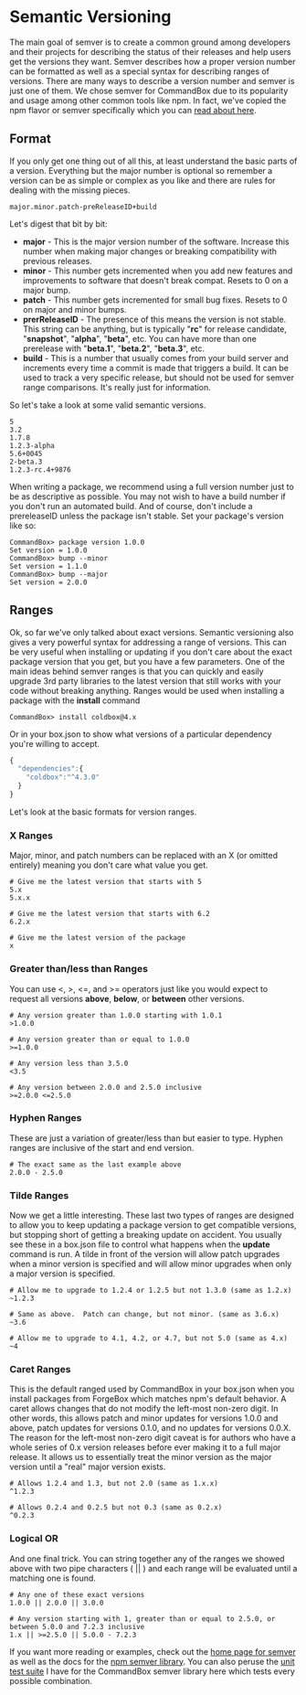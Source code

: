 # Semantic Versioning

The main goal of semver is to create a common ground among developers and their projects for describing the status of their releases and help users get the versions they want. Semver describes how a proper version number can be formatted as well as a special syntax for describing ranges of versions. There are many ways to describe a version number and semver is just one of them. We chose semver for CommandBox due to its popularity and usage among other common tools like npm. In fact, we've copied the npm flavor or semver specifically which you can [read about here](https://github.com/npm/node-semver/blob/master/README.md).

## Format

If you only get one thing out of all this, at least understand the basic parts of a version. Everything but the major number is optional so remember a version can be as simple or complex as you like and there are rules for dealing with the missing pieces.

```
major.minor.patch-preReleaseID+build
```

Let's digest that bit by bit:

* **major** - This is the major version number of the software. Increase this number when making major changes or breaking compatibility with previous releases.
* **minor** - This number gets incremented when you add new features and improvements to software that doesn't break compat.  Resets to 0 on a major bump.
* **patch** - This number gets incremented for small bug fixes.  Resets to 0 on major and minor bumps.
* **prerReleaseID** - The presence of this means the version is not stable.  This string can be anything, but is typically "**rc**" for release candidate, "**snapshot**", "**alpha**", "**beta**", etc.  You can have more than one prerelease with "**beta.1**", "**beta.2**", "**beta.3**", etc. &#x20;
* **build** - This is a number that usually comes from your build server and increments every time a commit is made that triggers a build.  It can be used to track a very specific release, but should not be used for semver range comparisons.  It's really just for information. &#x20;

So let's take a look at some valid semantic versions.

```
5
3.2
1.7.8
1.2.3-alpha
5.6+0045
2-beta.3
1.2.3-rc.4+9876
```

When writing a package, we recommend using a full version number just to be as descriptive as possible. You may not wish to have a build number if you don't run an automated build. And of course, don't include a prereleaseID unless the package isn't stable. Set your package's version like so:

```
CommandBox> package version 1.0.0
Set version = 1.0.0
CommandBox> bump --minor
Set version = 1.1.0
CommandBox> bump --major
Set version = 2.0.0
```

## Ranges

Ok, so far we've only talked about exact versions. Semantic versioning also gives a very powerful syntax for addressing a range of versions. This can be very useful when installing or updating if you don't care about the exact package version that you get, but you have a few parameters. One of the main ideas behind semver ranges is that you can quickly and easily upgrade 3rd party libraries to the latest version that still works with your code without breaking anything. Ranges would be used when installing a package with the **install** command

```
CommandBox> install coldbox@4.x
```

Or in your box.json to show what versions of a particular dependency you're willing to accept.

```javascript
{
  "dependencies":{
    "coldbox":"^4.3.0"
  }
}
```

Let's look at the basic formats for version ranges.

### X Ranges

Major, minor, and patch numbers can be replaced with an X (or omitted entirely) meaning you don't care what value you get.

```
# Give me the latest version that starts with 5
5.x
5.x.x

# Give me the latest version that starts with 6.2
6.2.x

# Give me the latest version of the package
x
```

### Greater than/less than Ranges

You can use <, >, <=, and >= operators just like you would expect to request all versions **above**, **below**, or **between** other versions.

```
# Any version greater than 1.0.0 starting with 1.0.1
>1.0.0

# Any version greater than or equal to 1.0.0
>=1.0.0

# Any version less than 3.5.0
<3.5

# Any version between 2.0.0 and 2.5.0 inclusive
>=2.0.0 <=2.5.0
```

### Hyphen Ranges

These are just a variation of greater/less than but easier to type. Hyphen ranges are inclusive of the start and end version.

```
# The exact same as the last example above
2.0.0 - 2.5.0
```

### Tilde Ranges

Now we get a little interesting. These last two types of ranges are designed to allow you to keep updating a package version to get compatible versions, but stopping short of getting a breaking update on accident. You usually see these in a box.json file to control what happens when the **update** command is run. A tilde in front of the version will allow patch upgrades when a minor version is specified and will allow minor upgrades when only a major version is specified.

```
# Allow me to upgrade to 1.2.4 or 1.2.5 but not 1.3.0 (same as 1.2.x)
~1.2.3

# Same as above.  Patch can change, but not minor. (same as 3.6.x)
~3.6

# Allow me to upgrade to 4.1, 4.2, or 4.7, but not 5.0 (same as 4.x)
~4
```

### Caret Ranges

This is the default ranged used by CommandBox in your box.json when you install packages from ForgeBox which matches npm's default behavior. A caret allows changes that do not modify the left-most non-zero digit. In other words, this allows patch and minor updates for versions 1.0.0 and above, patch updates for versions 0.1.0, and no updates for versions 0.0.X. The reason for the left-most non-zero digit caveat is for authors who have a whole series of 0.x version releases before ever making it to a full major release. It allows us to essentially treat the minor version as the major version until a "real" major version exists.

```
# Allows 1.2.4 and 1.3, but not 2.0 (same as 1.x.x)
^1.2.3

# Allows 0.2.4 and 0.2.5 but not 0.3 (same as 0.2.x)
^0.2.3
```

### Logical OR

And one final trick. You can string together any of the ranges we showed above with two pipe characters ( || ) and each range will be evaluated until a matching one is found.

```
# Any one of these exact versions
1.0.0 || 2.0.0 || 3.0.0

# Any version starting with 1, greater than or equal to 2.5.0, or between 5.0.0 and 7.2.3 inclusive
1.x || >=2.5.0 || 5.0.0 - 7.2.3
```

If you want more reading or examples, check out the [home page for semver](http://semver.org/) as well as the docs for the [npm semver library](https://github.com/npm/node-semver/blob/master/README.md). You can also peruse the [unit test suite](https://github.com/Ortus-Solutions/commandbox/blob/development/tests/cfml/system/util/TestSemanticVersion.cfc) I have for the CommandBox semver library here which tests every possible combination.
